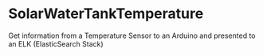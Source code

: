 # SolarWaterTankTemperature
Get information from a Temperature Sensor to an Arduino and presented to an ELK (ElasticSearch Stack)
